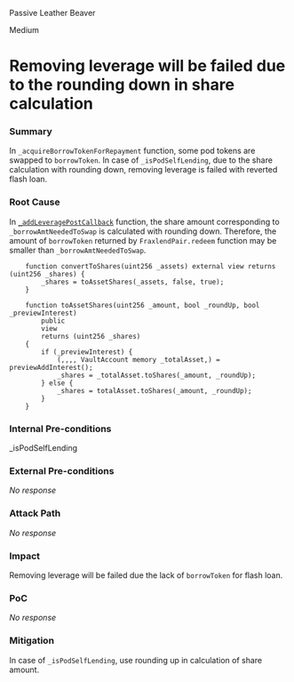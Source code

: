 Passive Leather Beaver

Medium

# Removing leverage will be failed due to the rounding down in share calculation

### Summary

In `_acquireBorrowTokenForRepayment` function, some pod tokens are swapped to `borrowToken`.
In case of `_isPodSelfLending`, due to the share calculation with rounding down, removing leverage is failed with reverted flash loan.

### Root Cause

In [`_addLeveragePostCallback`](https://github.com/sherlock-audit/2025-01-peapods-finance/blob/d28eb19f4b39d3db7997477460f9f9c76839cb0c/contracts/contracts/lvf/LeverageManager.sol#L435-L446) function, the share amount corresponding to `_borrowAmtNeededToSwap` is calculated with rounding down.
Therefore, the amount of `borrowToken` returned by `FraxlendPair.redeem` function may be smaller than `_borrowAmtNeededToSwap`.

```solidity
    function convertToShares(uint256 _assets) external view returns (uint256 _shares) {
        _shares = toAssetShares(_assets, false, true);
    }

    function toAssetShares(uint256 _amount, bool _roundUp, bool _previewInterest)
        public
        view
        returns (uint256 _shares)
    {
        if (_previewInterest) {
            (,,,, VaultAccount memory _totalAsset,) = previewAddInterest();
            _shares = _totalAsset.toShares(_amount, _roundUp);
        } else {
            _shares = totalAsset.toShares(_amount, _roundUp);
        }
    }
```

### Internal Pre-conditions

_isPodSelfLending

### External Pre-conditions

_No response_

### Attack Path

_No response_

### Impact

Removing leverage will be failed due the lack of `borrowToken` for flash loan.

### PoC

_No response_

### Mitigation

In case of `_isPodSelfLending`, use rounding up in calculation of share amount.